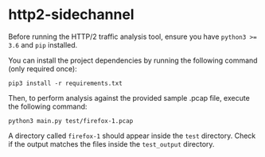 # http2-sidechannel

Before running the HTTP/2 traffic analysis tool, ensure you have ``python3 >= 3.6`` and ``pip`` installed.

You can install the project dependencies by running the following command (only required once):

```
pip3 install -r requirements.txt
```

Then, to perform analysis against the provided sample .pcap file, execute the following command:

```
python3 main.py test/firefox-1.pcap
```

A directory called ``firefox-1`` should appear inside the ``test`` directory. Check if the output matches the files inside the ``test_output`` directory.
